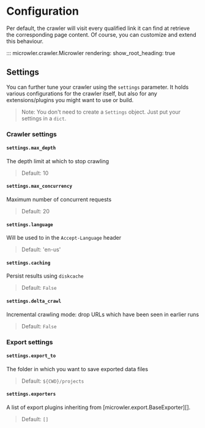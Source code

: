 # Configuration
Per default, the crawler will visit every qualified link it can find at retrieve the corresponding page content.
Of course, you can customize and extend this behaviour.

::: microwler.crawler.Microwler
    rendering:
      show_root_heading: true

## Settings
You can further tune your crawler using the `settings` parameter. It holds various configurations
for the crawler itself, but also for any extensions/plugins you might want to use or build.

> Note: You don't need to create a `Settings` object. Just put your settings in a `dict`.

### Crawler settings

#### `settings.max_depth`
The depth limit at which to stop crawling
> Default: 10

#### `settings.max_concurrency`
Maximum number of concurrent requests
> Default: 20


#### `settings.language`
Will be used to in the `Accept-Language` header
> Default: 'en-us'


#### `settings.caching`
Persist results using `diskcache`
> Default: `False`

#### `settings.delta_crawl`
Incremental crawling mode: drop URLs which have been seen in earlier runs
> Default: `False`

### Export settings

#### `settings.export_to`
The folder in which you want to save exported data files
> Default: `${CWD}/projects`

#### `settings.exporters`
A list of export plugins inheriting from [microwler.export.BaseExporter][].
> Default: `[]`

